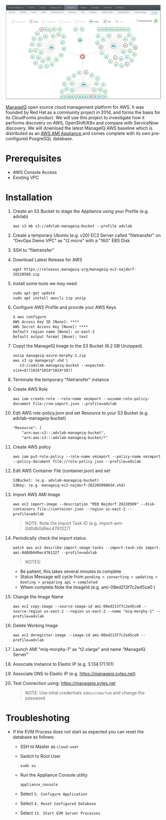 ![Intro](./docs/manageiq-ui.jpg)

[ManageIQ](https://www.manageiq.org) open source cloud management platform for AWS. It was founded by Red Hat as a community project in 2014, and forms the basis for its CloudForms product. We will use this project to investigate how it performs discovery on AWS, OpenShift/K8s and compare with ServiceNow discovery. We will download the latest ManageIQ AWS baseline which is distributed as an [AWS AMI Appliance ](https://www.manageiq.org/blog/tags/releases/) and comes complete with its own pre-configured PosgreSQL database.

# Prerequisites

* AWS Console Access
* Existing VPC

# Installation

1. Create an S3 Bucket to stage the Appliance using your Profile (e.g. advlab)

    ```
    aws s3 mb s3://advlab-manageiq-bucket --profile advlab
    ```

1. Create a temporary Ubuntu (e.g. v20) EC2 Server called "filetransfer" on "DevOps Demo VPC" as "t2.micro" with a "16G" EBS Disk

1. SSH to "filetransfer"

1. Download Latest Release for AWS

    ```
    wget https://releases.manageiq.org/manageiq-ec2-najdorf-20220509.zip
    ```

1. Install some tools we may need

    ```
    sudo apt-get update
    sudo apt install awscli zip unzip
    ```

1. Configure AWS Profile and provide your AWS Keys

    ```
    $ aws configure
    AWS Access Key ID [None]: ****
    AWS Secret Access Key [None]: ****
    Default region name [None]: us-east-2
    Default output format [None]: text
    ```

1. Copyt the ManageIQ Image to the S3 Bucket (9.2 GB Unzipped)

    ```
    unzip manageiq-azure-morphy-1.zip
    aws s3 cp manageiq*.vhd \
       s3://advlab-manageiq-bucket --expected-size=$((1024*1024*1024*10))
    ```

1. Terminate the temporary "filetransfer" instance

1. Create AWS Role

    ```
    aws iam create-role --role-name vmimport --assume-role-policy-document file://vm-import.json --profile=advlab
    ```

1. Edit AWS role-policy.json and set Resource to your S3 Bucket (e.g. advlab-manageiq-bucket)

    ```
    "Resource": [
        "arn:aws:s3:::advlab-manageiq-bucket",
        "arn:aws:s3:::advlab-manageiq-bucket/*"
    ```

1. Create AWS policy

    ```
    aws iam put-role-policy --role-name vmimport --policy-name vmimport --policy-document file://role-policy.json --profile=advlab
    ```

1. Edit AWS Container File (container.json) and set

    ```
    S3Bucket: (e.g. advlab-manageiq-bucket)
    S3Key: (e.g. manageiq-ec2-najdorf-202205090034.vhd)
    ```

1. Import AWS AMI Image

    ```
    aws ec2 import-image --description "MIQ Najdorf 20220509" --disk-containers file://container.json --region us-east-2 --profile=advlab
    ```

    > NOTE: Note the Import Task ID (e.g. import-ami-0d0db0d9ec4761327)


1. Periodically check the import status

    ```
    watch aws ec2 describe-import-image-tasks --import-task-ids import-ami-0d0db0d9ec4761327 --profile=advlab
    ```

    > NOTES: 
    - Be patient, this takes several minutes to complete
    - Status Message will cycle from `pending > converting > updating > booting > preparing api > completed`
    - Whem complete Note the ImageId (e.g. ami-08ed213f7c2e45ce0 )

1. Change the Image Name

    ```
    aws ec2 copy-image --source-image-id ami-08ed213f7c2e45ce0 --source-region us-east-2 --region us-east-2 --name "miq-morphy-1" --profile=advlab
    ```

1. Delete Working Image

    ```
    aws ec2 deregister-image --image-id ami-08ed213f7c2e45ce0 --profile=advlab
    ```

1. Launch AMI "miq-morphy-1" as "t2.xlarge" and name "ManageIQ Server"

1. Associate Instance to Elastic IP (e.g. 3.134.171.101)

1. Associate DNS to Elastic IP (e.g. https://manageiq.sytes.net)

1. Test Connection using: https://manageiq.sytes.net

    >NOTE: Use intial credentials `admin/smartvm` and change the password

# Troubleshoting

* If the EVM Process does not start as expected you can reset the database as follows:

    * SSH to Master as `cloud-user`

    * Switch to Root User

        ```
        sudo su
        ```

    * Run the Appliance Console utility

        ```
        appliance_console
        ```

    * Select `5. Configure Application`
  
    * Select `4. Reset Configured Database`

    * Select `13. Start EVM Server Processes`